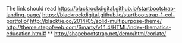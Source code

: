The link should read
https://blackrockdigital.github.io/startbootstrap-landing-page/
https://blackrockdigital.github.io/startbootstrap-1-col-portfolio/
http://blacktie.co/2014/05/solid-multipurpose-theme/
http://theme.stepofweb.com/Smarty/v1.1.4/HTML/index-thematics-education.html# **
http://shapebootstrap.net/demo/html/corlate/
